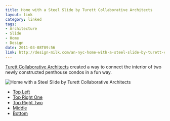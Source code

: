 ```yaml
---
title: Home with a Steel Slide by Turett Collaborative Architects
layout: link
category: linked
tags:
- Architecture
- Slide
- Home
- Design
date: 2011-03-08T09:56
link: http://design-milk.com/an-nyc-home-with-a-steel-slide-by-turett-collaborative-architects/
---
```


[Turett Collaborative Architects](http://www.turettarch.com/) created a way to connect the interior of two newly constructed penthouse condos in a fun way.

<div class="inline illustration">
	<img src="http://cdn.mylesbraithwaite.com/media/uploads/journal/2011-03-08-home-with-a-steel-slide-by-turett-collaborative-architects/home-with-a-steel-slide-by-turett-collaborative-architects.jpg" alt="Home with a Steel Slide by Turett Collaborative Architects">
</div>

* [Top Left](http://cdn.mylesbraithwaite.com/media/uploads/journal/2011-03-08-home-with-a-steel-slide-by-turett-collaborative-architects/home-with-a-steel-slide-by-turett-collaborative-architects-2.jpeg "Home with a Steel Slide by Turett Collaborative Architects")
* [Top Right One](http://cdn.mylesbraithwaite.com/media/uploads/journal/2011-03-08-home-with-a-steel-slide-by-turett-collaborative-architects/home-with-a-steel-slide-by-turett-collaborative-architects-3.jpeg "Home with a Steel Slide by Turett Collaborative Architects")
* [Top Right Two](http://cdn.mylesbraithwaite.com/media/uploads/journal/2011-03-08-home-with-a-steel-slide-by-turett-collaborative-architects/home-with-a-steel-slide-by-turett-collaborative-architects-1.jpeg "Home with a Steel Slide by Turett Collaborative Architects")
* [Middle](http://cdn.mylesbraithwaite.com/media/uploads/journal/2011-03-08-home-with-a-steel-slide-by-turett-collaborative-architects/home-with-a-steel-slide-by-turett-collaborative-architects-5.jpeg "Home with a Steel Slide by Turett Collaborative Architects")
* [Bottom](http://cdn.mylesbraithwaite.com/media/uploads/linked/2011-03-08-home-with-a-steel-slide-by-turett-collaborative-architects/home-with-a-steel-slide-by-turett-collaborative-architects-4.jpeg "Home with a Steel Slide by Turett Collaborative Architects")